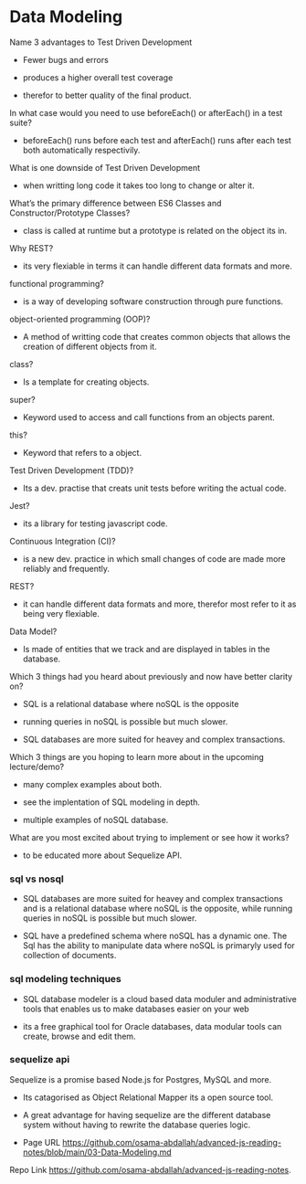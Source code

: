 # Data Modeling

Name 3 advantages to Test Driven Development
 
 * Fewer bugs and errors

 * produces a higher overall test coverage

 * therefor to better quality of the final product.

In what case would you need to use beforeEach() or afterEach() in a test suite?

* beforeEach() runs before each test and afterEach() runs after each test both automatically respectivily.

What is one downside of Test Driven Development

* when writting long code it takes too long to change or alter it.

What’s the primary difference between ES6 Classes and Constructor/Prototype Classes?

* class is called at runtime but a prototype is related on the object its in.

Why REST?

* its very flexiable in terms it can handle different data formats and more.

functional programming?

* is a way of developing software construction through pure functions.

object-oriented programming (OOP)?

* A method of writting code that creates common objects that allows the creation of different objects from it.

class?

* Is a template for creating objects.

super?

* Keyword used to access and call functions from an objects parent.

this?

* Keyword that refers to a object.

Test Driven Development (TDD)?

* Its a dev. practise that creats unit tests before writing the actual code.

Jest?

* its a library for testing javascript code.

Continuous Integration (CI)?

* is a new dev. practice in which small changes of code are made more reliably and frequently.

REST?

* it can handle different data formats and more, therefor most refer to it as being very flexiable.

Data Model?

* Is made of entities that we track and are displayed in tables in the database.


Which 3 things had you heard about previously and now have better clarity on?

* SQL is a relational database where noSQL is the opposite

* running queries in noSQL is possible but much slower.

* SQL databases are more suited for heavey and complex transactions.


Which 3 things are you hoping to learn more about in the upcoming lecture/demo?

* many complex examples about both.

* see the implentation of SQL modeling in depth.

* multiple examples of noSQL database.

What are you most excited about trying to implement or see how it works?

* to be educated more about Sequelize API.

### sql vs nosql

* SQL databases are more suited for heavey and complex transactions and is a relational database where noSQL is the opposite, while running queries in noSQL is possible but much slower.

*  SQL have a predefined schema where noSQL has a dynamic one. The Sql has the ability to manipulate data where noSQL is primaryly used for collection of documents.

### sql modeling techniques

* SQL database modeler is a cloud based data moduler and administrative tools that enables us to make databases easier on your web

* its a free graphical tool for Oracle databases, data modular tools can create, browse and edit them.

### sequelize api

Sequelize is a promise based Node.js for Postgres, MySQL and more.

* Its catagorised as Object Relational Mapper its a open source tool.

* A great advantage for having sequelize are the different database system without having to rewrite the database queries logic.


- Page URL https://github.com/osama-abdallah/advanced-js-reading-notes/blob/main/03-Data-Modeling.md

Repo Link https://github.com/osama-abdallah/advanced-js-reading-notes.


